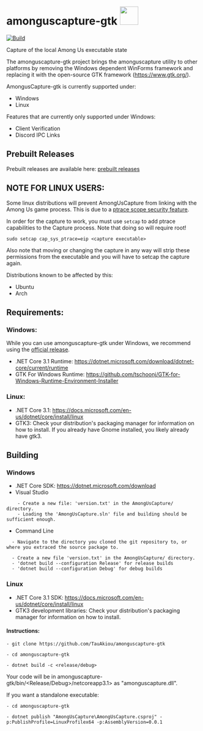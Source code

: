 # amonguscapture-gtk <img src="AmongUsCapture/icon.ico" width="48">
[![Build](https://github.com/TauAkiou/amonguscapture-gtk/workflows/Beta%20releases/badge.svg)](https://github.com/tauakiou/amonguscapture-gtk/actions?query=Beta%20releases)

Capture of the local Among Us executable state

The amonguscapture-gtk project brings the amonguscapture utility to other platforms by removing the Windows dependent WinForms framework and replacing it with the open-source GTK framework (https://www.gtk.org/).

AmongusCapture-gtk is currently supported under:
* Windows
* Linux

Features that are currently only supported under Windows:
* Client Verification
* Discord IPC Links

## Prebuilt Releases
Prebuilt releases are available here: [prebuilt releases](https://github.com/TauAkiou/amonguscapture-gtk/releases)

## NOTE FOR LINUX USERS:

Some linux distributions will prevent AmongUsCapture from linking with the Among Us game process. This is due to a [ptrace scope security feature](https://askubuntu.com/questions/146160/what-is-the-ptrace-scope-workaround-for-wine-programs-and-are-there-any-risks).

In order for the capture to work, you must use `setcap` to add ptrace capabilities to the Capture process. Note that doing so will require root!

```
sudo setcap cap_sys_ptrace=eip <capture executable>
```

Also note that moving or changing the capture in any way will strip these permissions from the executable and you will have to setcap the capture again.

Distributions known to be affected by this:
* Ubuntu
* Arch

## Requirements:

### Windows:

While you can use amonguscapture-gtk under Windows, we recommend using the [official release](https://github.com/denverquane/amonguscapture).

* .NET Core 3.1 Runtime: https://dotnet.microsoft.com/download/dotnet-core/current/runtime
* GTK For Windows Runtime: https://github.com/tschoonj/GTK-for-Windows-Runtime-Environment-Installer

### Linux:

* .NET Core 3.1: https://docs.microsoft.com/en-us/dotnet/core/install/linux
* GTK3: Check your distribution's packaging manager for information on how to install. If you already have Gnome installed, you likely already have gtk3.

## Building

### Windows


* .NET Core SDK: https://dotnet.microsoft.com/download
* Visual Studio
```
    - Create a new file: 'version.txt' in the AmongUsCapture/ directory.
    - Loading the 'AmongUsCapture.sln' file and building should be sufficient enough.
```
    
 * Command Line
```
  - Navigate to the directory you cloned the git repository to, or where you extraced the source package to.
  
  - Create a new file 'version.txt' in the AmongUsCapture/ directory.
  - 'dotnet build --configuration Release' for release builds
  - 'dotnet build --configuration Debug' for debug builds
```


    
### Linux
* .NET Core 3.1 SDK: https://docs.microsoft.com/en-us/dotnet/core/install/linux
* GTK3 development libraries: Check your distribution's packaging manager for information on how to install.

#### Instructions: 

```
- git clone https://github.com/TauAkiou/amonguscapture-gtk

- cd amonguscapture-gtk

- dotnet build -c <release/debug>
```

Your code will be in amonguscapture-gtk/bin/<Release/Debug>/netcoreapp3.1> as "amonguscapture.dll".

If you want a standalone executable: 

```
- cd amonguscapture-gtk

- dotnet publish "AmongUsCapture\AmongUsCapture.csproj" -p:PublishProfile=LinuxProfilex64 -p:AssemblyVersion=0.0.1
```



